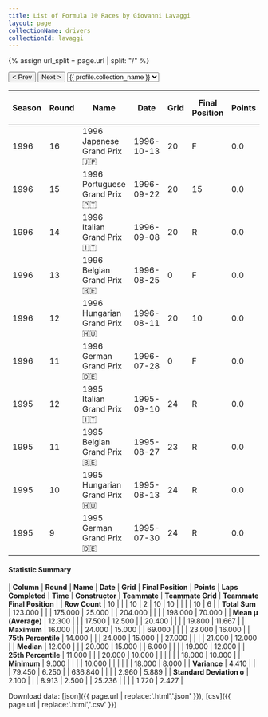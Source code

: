 ```yaml
---
title: List of Formula 1® Races by Giovanni Lavaggi
layout: page
collectionName: drivers
collectionId: lavaggi
---
```


{% assign url_split = page.url | split: "/" %}
<div id="collection-navigation">
<button onclick="selector.options[selector.selectedIndex-1].value && (window.location = selector.options[selector.selectedIndex-1].value);">&lt; Prev</button>
<button onclick="selector.options[selector.selectedIndex+1].value && (window.location = selector.options[selector.selectedIndex+1].value);">Next &gt;</button>
<select id="selector" onchange="this.options[this.selectedIndex].value && (window.location = this.options[this.selectedIndex].value);">
  {% for collectionId in site.data[page.collectionName].refs %}
    {% if collectionId == page.collectionId %}
      {% assign selected = "selected" %}
    {% else %}
      {% assign selected = "" %}
    {% endif %}
    {% assign profile = site.data[page.collectionName][collectionId].profile %}
    <option value="/f1/{{ page.collectionName }}/{{ collectionId }}/{{ url_split[4] }}" {{ selected }}>{{ profile.collection_name }}</option>
  {% endfor %}
</select>
</div>

| Season | Round | Name | Date | Grid | Final Position | Points | Laps Completed | Time | Constructor | Teammate | Teammate Grid | Teammate Final Position |
|--|--|--|--|--|--|--|--|--|--|--|--|--|
| 1996 | 16 | 1996 Japanese Grand Prix 🇯🇵 | 1996-10-13 | 20 | F | 0.0 | 0 |   | Minardi 🇮🇹 | [Pedro Lamy 🇵🇹](/f1/drivers/lamy) | 18 | 12 |
| 1996 | 15 | 1996 Portuguese Grand Prix 🇵🇹 | 1996-09-22 | 20 | 15 | 0.0 | 65 |   | Minardi 🇮🇹 | [Pedro Lamy 🇵🇹](/f1/drivers/lamy) | 19 | 16 |
| 1996 | 14 | 1996 Italian Grand Prix 🇮🇹 | 1996-09-08 | 20 | R | 0.0 | 5 |   | Minardi 🇮🇹 | [Pedro Lamy 🇵🇹](/f1/drivers/lamy) | 18 | R |
| 1996 | 13 | 1996 Belgian Grand Prix 🇧🇪 | 1996-08-25 | 0 | F | 0.0 | 0 |   | Minardi 🇮🇹 | [Pedro Lamy 🇵🇹](/f1/drivers/lamy) | 19 | 10 |
| 1996 | 12 | 1996 Hungarian Grand Prix 🇭🇺 | 1996-08-11 | 20 | 10 | 0.0 | 69 |   | Minardi 🇮🇹 | [Pedro Lamy 🇵🇹](/f1/drivers/lamy) | 19 | R |
| 1996 | 11 | 1996 German Grand Prix 🇩🇪 | 1996-07-28 | 0 | F | 0.0 | 0 |   | Minardi 🇮🇹 | [Pedro Lamy 🇵🇹](/f1/drivers/lamy) | 18 | 12 |
| 1995 | 12 | 1995 Italian Grand Prix 🇮🇹 | 1995-09-10 | 24 | R | 0.0 | 6 |   | Pacific 🇬🇧 | [Andrea Montermini 🇮🇹](/f1/drivers/montermini) | 21 | R |
| 1995 | 11 | 1995 Belgian Grand Prix 🇧🇪 | 1995-08-27 | 23 | R | 0.0 | 27 |   | Pacific 🇬🇧 | [Andrea Montermini 🇮🇹](/f1/drivers/montermini) | 21 | R |
| 1995 | 10 | 1995 Hungarian Grand Prix 🇭🇺 | 1995-08-13 | 24 | R | 0.0 | 5 |   | Pacific 🇬🇧 | [Andrea Montermini 🇮🇹](/f1/drivers/montermini) | 22 | 12 |
| 1995 | 9 | 1995 German Grand Prix 🇩🇪 | 1995-07-30 | 24 | R | 0.0 | 27 |   | Pacific 🇬🇧 | [Andrea Montermini 🇮🇹](/f1/drivers/montermini) | 23 | 8 |

#### Statistic Summary

| **Column** | **Round** | **Name** | **Date** | **Grid** | **Final Position** | **Points** | **Laps Completed** | **Time** | **Constructor** | **Teammate** | **Teammate Grid** | **Teammate Final Position** |
| **Row Count** | 10 |  |  | 10 | 2 | 10 | 10 |  |  |  | 10 | 6 |
| **Total Sum** | 123.000 |  |  | 175.000 | 25.000 |  | 204.000 |  |  |  | 198.000 | 70.000 |
| **Mean μ (Average)** | 12.300 |  |  | 17.500 | 12.500 |  | 20.400 |  |  |  | 19.800 | 11.667 |
| **Maximum** | 16.000 |  |  | 24.000 | 15.000 |  | 69.000 |  |  |  | 23.000 | 16.000 |
| **75th Percentile** | 14.000 |  |  | 24.000 | 15.000 |  | 27.000 |  |  |  | 21.000 | 12.000 |
| **Median** | 12.000 |  |  | 20.000 | 15.000 |  | 6.000 |  |  |  | 19.000 | 12.000 |
| **25th Percentile** | 11.000 |  |  | 20.000 | 10.000 |  |  |  |  |  | 18.000 | 10.000 |
| **Minimum** | 9.000 |  |  |  | 10.000 |  |  |  |  |  | 18.000 | 8.000 |
| **Variance** | 4.410 |  |  | 79.450 | 6.250 |  | 636.840 |  |  |  | 2.960 | 5.889 |
| **Standard Deviation σ** | 2.100 |  |  | 8.913 | 2.500 |  | 25.236 |  |  |  | 1.720 | 2.427 |

Download data: [json]({{ page.url | replace:'.html','.json' }}), [csv]({{ page.url | replace:'.html','.csv' }})

